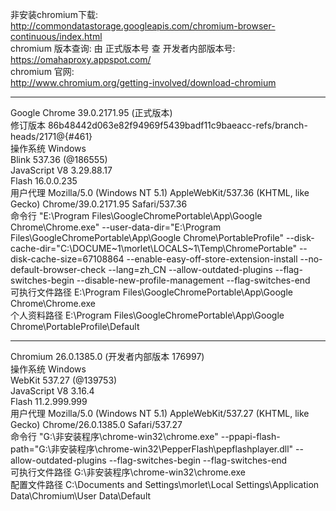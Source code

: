 非安装chromium下载:  
http://commondatastorage.googleapis.com/chromium-browser-continuous/index.html  
chromium 版本查询: 由 正式版本号 查 开发者内部版本号:  
https://omahaproxy.appspot.com/  
chromium 官网:  
http://www.chromium.org/getting-involved/download-chromium  

---
Google Chrome	39.0.2171.95 (正式版本)  
修订版本	86b48442d063e82f94969f5439badf11c9baeacc-refs/branch-heads/2171@{#461}  
操作系统	Windows  
Blink	537.36 (@186555)  
JavaScript	V8 3.29.88.17  
Flash	16.0.0.235  
用户代理	Mozilla/5.0 (Windows NT 5.1) AppleWebKit/537.36 (KHTML, like Gecko) Chrome/39.0.2171.95 Safari/537.36  
命令行	"E:\Program Files\GoogleChromePortable\App\Google Chrome\Chrome.exe" --user-data-dir="E:\Program Files\GoogleChromePortable\App\Google Chrome\PortableProfile" --disk-cache-dir="C:\DOCUME~1\morlet\LOCALS~1\Temp\ChromePortable" --disk-cache-size=67108864 --enable-easy-off-store-extension-install --no-default-browser-check --lang=zh_CN --allow-outdated-plugins --flag-switches-begin --disable-new-profile-management --flag-switches-end  
可执行文件路径	E:\Program Files\GoogleChromePortable\App\Google Chrome\Chrome.exe  
个人资料路径	E:\Program Files\GoogleChromePortable\App\Google Chrome\PortableProfile\Default

---


Chromium	26.0.1385.0 (开发者内部版本 176997)  
操作系统	Windows  
WebKit	537.27 (@139753)  
JavaScript	V8 3.16.4  
Flash	11.2.999.999  
用户代理	Mozilla/5.0 (Windows NT 5.1) AppleWebKit/537.27 (KHTML, like Gecko) Chrome/26.0.1385.0 Safari/537.27  
命令行	"G:\非安装程序\chrome-win32\chrome.exe" --ppapi-flash-path="G:\非安装程序\chrome-win32\PepperFlash\pepflashplayer.dll" --allow-outdated-plugins --flag-switches-begin --flag-switches-end  
可执行文件路径	G:\非安装程序\chrome-win32\chrome.exe  
配置文件路径	C:\Documents and Settings\morlet\Local Settings\Application Data\Chromium\User Data\Default  
